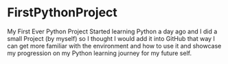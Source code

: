 # FirstPythonProject
My First Ever Python Project 
Started learning Python a day ago and I did a small Project (by myself) so I thought I would add it into GitHub that way I can get more familiar with the 
environment and how to use it and showcase my progression on my Python learning journey for my future self.
